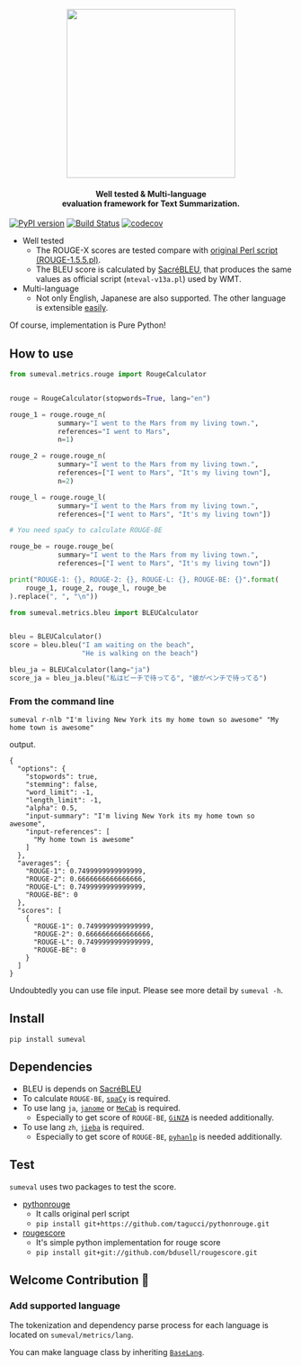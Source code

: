 <p align="center">
  <img src="https://github.com/chakki-works/sumeval/raw/master/doc/top.png" width="300px">

  <h4 align="center">
    Well tested & Multi-language<br/>
    evaluation framework for Text Summarization.
  </h4>
</p>

[![PyPI version](https://badge.fury.io/py/sumeval.svg)](https://badge.fury.io/py/sumeval)
[![Build Status](https://travis-ci.org/chakki-works/sumeval.svg?branch=master)](https://travis-ci.org/chakki-works/sumeval)
[![codecov](https://codecov.io/gh/chakki-works/sumeval/branch/master/graph/badge.svg)](https://codecov.io/gh/chakki-works/sumeval)


* Well tested
  * The ROUGE-X scores are tested compare with [original Perl script (ROUGE-1.5.5.pl)](https://github.com/summanlp/evaluation).
  * The BLEU score is calculated by [SacréBLEU](https://github.com/awslabs/sockeye/tree/master/contrib/sacrebleu), that produces the same values as official script (`mteval-v13a.pl`) used by WMT.
* Multi-language
  * Not only English, Japanese are also supported. The other language is extensible [easily](https://github.com/chakki-works/sumeval#welcome-contribution-tada).

Of course, implementation is Pure Python!

## How to use

```py
from sumeval.metrics.rouge import RougeCalculator


rouge = RougeCalculator(stopwords=True, lang="en")

rouge_1 = rouge.rouge_n(
            summary="I went to the Mars from my living town.",
            references="I went to Mars",
            n=1)

rouge_2 = rouge.rouge_n(
            summary="I went to the Mars from my living town.",
            references=["I went to Mars", "It's my living town"],
            n=2)

rouge_l = rouge.rouge_l(
            summary="I went to the Mars from my living town.",
            references=["I went to Mars", "It's my living town"])

# You need spaCy to calculate ROUGE-BE

rouge_be = rouge.rouge_be(
            summary="I went to the Mars from my living town.",
            references=["I went to Mars", "It's my living town"])

print("ROUGE-1: {}, ROUGE-2: {}, ROUGE-L: {}, ROUGE-BE: {}".format(
    rouge_1, rouge_2, rouge_l, rouge_be
).replace(", ", "\n"))
```

```py
from sumeval.metrics.bleu import BLEUCalculator


bleu = BLEUCalculator()
score = bleu.bleu("I am waiting on the beach",
                  "He is walking on the beach")

bleu_ja = BLEUCalculator(lang="ja")
score_ja = bleu_ja.bleu("私はビーチで待ってる", "彼がベンチで待ってる")
```

### From the command line

```
sumeval r-nlb "I'm living New York its my home town so awesome" "My home town is awesome"
```

output.

```
{
  "options": {
    "stopwords": true,
    "stemming": false,
    "word_limit": -1,
    "length_limit": -1,
    "alpha": 0.5,
    "input-summary": "I'm living New York its my home town so awesome",
    "input-references": [
      "My home town is awesome"
    ]
  },
  "averages": {
    "ROUGE-1": 0.7499999999999999,
    "ROUGE-2": 0.6666666666666666,
    "ROUGE-L": 0.7499999999999999,
    "ROUGE-BE": 0
  },
  "scores": [
    {
      "ROUGE-1": 0.7499999999999999,
      "ROUGE-2": 0.6666666666666666,
      "ROUGE-L": 0.7499999999999999,
      "ROUGE-BE": 0
    }
  ]
}
```

Undoubtedly you can use file input. Please see more detail by `sumeval -h`.

## Install

```
pip install sumeval
```

## Dependencies

* BLEU is depends on [SacréBLEU](https://github.com/awslabs/sockeye/tree/master/contrib/sacrebleu)
* To calculate `ROUGE-BE`, [`spaCy`](https://github.com/explosion/spaCy) is required.
* To use lang `ja`, [`janome`](https://github.com/mocobeta/janome) or [`MeCab`](https://github.com/taku910/mecab) is required.
  * Especially to get score of `ROUGE-BE`, [`GiNZA`](https://github.com/megagonlabs/ginza) is needed additionally.
* To use lang `zh`, [`jieba`](https://github.com/fxsjy/jieba) is required.
  * Especially to get score of `ROUGE-BE`, [`pyhanlp`](https://github.com/hankcs/pyhanlp) is needed additionally.

## Test

`sumeval` uses two packages to test the score.

* [pythonrouge](https://github.com/tagucci/pythonrouge)
  * It calls original perl script
  * `pip install git+https://github.com/tagucci/pythonrouge.git`
* [rougescore](https://github.com/bdusell/rougescore)
  * It's simple python implementation for rouge score
  * `pip install git+git://github.com/bdusell/rougescore.git`

## Welcome Contribution :tada:

### Add supported language

The tokenization and dependency parse process for each language is located on `sumeval/metrics/lang`.

You can make language class by inheriting [`BaseLang`](https://github.com/chakki-works/sumeval/blob/master/sumeval/metrics/lang/base_lang.py).
